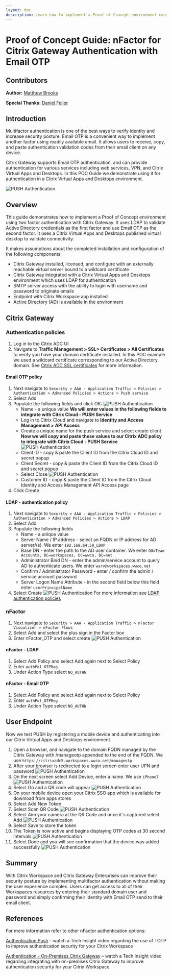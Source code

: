 ```yaml
---
layout: doc
description: Learn how to implement a Proof of Concept environment consisting of nFactor for Citrix Gateway Authentication with Email OTP
---
```

# Proof of Concept Guide: nFactor for Citrix Gateway Authentication with Email OTP

## Contributors

**Author:** [Matthew Brooks](https://twitter.com/tweetmattbrooks)

**Special Thanks:** [Daniel Feller](https://twitter.com/djfeller)

## Introduction

Multifactor authentication is one of the best ways to verify identity and increase security posture. Email OTP is a convenient way to implement another factor using readily available email. It allows users to receive, copy, and paste authentication validation codes from their email client on any device.

Citrix Gateway supports Email OTP authentication, and can provide authentication for various services including web services, VPN, and Citrix Virtual Apps and Desktops. In this POC Guide we demonstrate using it for authentication in a Citrix Virtual Apps and Desktops environment.

![PUSH Authentication](/en-us/tech-zone/learn/media/poc-guides_nfactor-citrix-gateway-email-token_conceptualarchitecture.png)

## Overview

This guide demonstrates how to implement a Proof of Concept environment using two factor authentication with Citrix Gateway. It uses LDAP to validate Active Directory credentials as the first factor and use Email OTP as the second factor. It uses a Citrix Virtual Apps and Desktops published virtual desktop to validate connectivity.

It makes assumptions about the completed installation and configuration of the following components:

*  Citrix Gateway installed, licensed, and configure with an externally reachable virtual server bound to a wildcard certificate
*  Citrix Gateway integrated with a Citrix Virtual Apps and Desktops environment which uses LDAP for authentication
*  SMTP server access with the ability to login with username and password to originate emails
*  Endpoint with Citrix Workspace app installed
*  Active Directory (AD) is available in the environment

## Citrix Gateway

### Authentication policies

1.  Log in to the Citrix ADC UI
1.  Navigate to **Traffic Management > SSL> Certificates > All Certificates** to verify you have your domain certificate installed. In this POC example we used a wildcard certificate corresponding to our Active Directory domain. See [Citrix ADC SSL certificates](/en-us/citrix-adc/13/ssl/ssl-certificates.html) for more information.

#### Email OTP policy

1.  Next navigate to `Security > AAA - Application Traffic > Policies > Authentication > Advanced Policies > Actions > Push service`
1.  Select Add
1.  Populate the following fields and click OK:
![PUSH Authentication](/en-us/tech-zone/learn/media/poc-guides_nfactor-citrix-gateway-push-token_pushserviceaction.png)
    *  Name - a unique value
**We will enter values in the following fields to integrate with Citrix Cloud - PUSH Service**
    *  Log in to Citrix Cloud and navigate to **Identity and Access Management > API Access**
    *  Create a unique name for the push service and select create client
**Now we will copy and paste these values to our Citrix ADC policy to integrate with Citrix Cloud - PUSH Service**
![PUSH Authentication](/en-us/tech-zone/learn/media/poc-guides_nfactor-citrix-gateway-push-token_ccidandsecretpopup.png)
    *  Client ID - copy & paste the Client ID from the Citrix Cloud ID and secret popup
    *  Client Secret - copy & paste the Client ID from the Citrix Cloud ID and secret popup
    *  Select Close
![PUSH Authentication](/en-us/tech-zone/learn/media/poc-guides_nfactor-citrix-gateway-push-token_cciamapiaccess.png)
    *  Customer ID - copy & paste the Client ID from the Citrix Cloud Identity and Access Management API Access page
1.  Click Create

#### LDAP - authentication policy

1.  Next navigate to `Security > AAA - Application Traffic > Policies > Authentication > Advanced Policies > Actions > LDAP`
1.  Select Add
1.  Populate the following fields
    *  Name - a unique value
    *  Server Name / IP address - select an FQDN or IP address for AD server/(s). We enter `192.168.64.50_LDAP`
    *  Base DN - enter the path to the AD user container. We enter `OU=Team Accounts, DC=workspaces, DC=wwco, DC=net`
    *  Administrator Bind DN - enter the admin/service account to query AD to authenticate users. We enter `wsrv@workspaces.wwco.net`
    *  Confirm / Administrator Password - enter / confirm the admin / service account password
    *  Server Logon Name Attribute - in the second field below this field enter `userPrincipalName`
1.  Select Create
![PUSH Authentication](/en-us/tech-zone/learn/media/poc-guides_nfactor-citrix-gateway-push-token_ldapaction.png)
For more information see [LDAP authentication policies](/en-us/citrix-adc/13/aaa-tm/configure-aaa-policies/ns-aaa-setup-policies-authntcn-tsk/ns-aaa-setup-policies-auth-ldap-tsk.html)

### nFactor

1.  Next navigate to `Security > AAA - Application Traffic > nFactor Visualizer > nFactor Flows`
1.  Select Add and select the plus sign in the Factor box
1.  Enter nFactor_OTP and select create
![PUSH Authentication](/en-us/tech-zone/learn/media/poc-guides_nfactor-citrix-gateway-push-token_nfactorotp.png)

#### nFactor - LDAP

1.  Select Add Policy and select Add again next to Select Policy
1.  Enter `authPol_OTPReg`
1.  Under Action Type select `NO_AUTHN`

#### nFactor - Email OTP

1.  Select Add Policy and select Add again next to Select Policy
1.  Enter `authPol_OTPReg`
1.  Under Action Type select `NO_AUTHN`

## User Endpoint

Now we test PUSH by registering a mobile device and authenticating into our Citrix Virtual Apps and Desktops environment.

1.  Open a browser, and navigate to the domain FQDN managed by the Citrix Gateway with /manageotp appended to the end of the FQDN. We use `https://citrixadc5.workspaces.wwco.net/manageotp`
1.  After your browser is redirected to a login screen enter user UPN and password
![PUSH Authentication](/en-us/tech-zone/learn/media/poc-guides_nfactor-citrix-gateway-push-token_regldaplogin.png)
1.  On the next screen select Add Device, enter a name. We use `iPhone7`
![PUSH Authentication](/en-us/tech-zone/learn/media/poc-guides_nfactor-citrix-gateway-push-token_regadddevice.png)
1.  Select Go and a QR code will appear
![PUSH Authentication](/en-us/tech-zone/learn/media/poc-guides_nfactor-citrix-gateway-push-token_regqrcodedisplay.png)
1.  On your mobile device open your Citrix SSO app which is available for download from apps stores
1.  Select Add New Token
1.  Select Scan QR Code
![PUSH Authentication](/en-us/tech-zone/learn/media/poc-guides_nfactor-citrix-gateway-push-token_regssoqrcode.png)
1.  Select Aim your camera at the QR Code and once it`s captured select Add
![PUSH Authentication](/en-us/tech-zone/learn/media/poc-guides_nfactor-citrix-gateway-push-token_regssoscanqrcode.png)
1.  Select Save to store the token
1.  The Token is now active and begins displaying OTP codes at 30 second intervals
![PUSH Authentication](/en-us/tech-zone/learn/media/poc-guides_nfactor-citrix-gateway-push-token_regssotoken.png)
1.  Select Done and you will see confirmation that the device was added successfully
![PUSH Authentication](/en-us/tech-zone/learn/media/poc-guides_nfactor-citrix-gateway-push-token_addeddevicesuccessfully.png)

## Summary

With Citrix Workspace and Citrix Gateway Enterprises can improve their security posture by implementing multifactor authentication without making the user experience complex. Users can get access to all of their Workspaces resources by entering their standard domain user and password and simply confirming their identity with Email OTP send to their email client.

## References

For more information refer to other nFactor authentication options:

[Authentication Push](/en-us/tech-zone/learn/tech-insights/authentication-push.html) – watch a Tech Insight video regarding the use of TOTP to improve authentication security for your Citrix Workspace

[Authentication - On-Premises Citrix Gateway](/en-us/tech-zone/learn/tech-insights/gateway-idp.html) – watch a Tech Insight video regarding integrating with on-premises Citrix Gateway to improve authentication security for your Citrix Workspace
